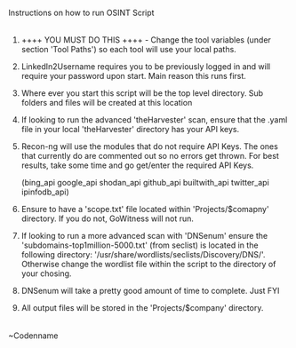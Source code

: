 ######

Instructions on how to run OSINT Script


######

1. ++++ YOU MUST DO THIS ++++ - Change the tool variables (under section 'Tool Paths') so each tool will use your local paths.

2. LinkedIn2Username requires you to be previously logged in and will require your password upon start. Main reason this runs first. 

3. Where ever you start this script will be the top level directory. Sub folders and files will be created at this location

4. If looking to run the advanced 'theHarvester' scan, ensure that the .yaml file in your local 'theHarvester' directory has your API keys.

5. Recon-ng will use the modules that do not require API Keys. The ones that currently do are commented out so no errors get thrown. For best results, take some time and go get/enter the required API Keys. 

      (bing_api google_api shodan_api github_api builtwith_api twitter_api ipinfodb_api)
      
6. Ensure to have a 'scope.txt' file located within 'Projects/$comapny' directory. If you do not, GoWitness will not run. 

6. If looking to run a more advanced scan with 'DNSenum' ensure the 'subdomains-top1million-5000.txt' (from seclist) is located in the following directory: '/usr/share/wordlists/seclists/Discovery/DNS/'. Otherwise change the wordlist file within the script to the directory of your chosing. 

7. DNSenum will take a pretty good amount of time to complete. Just FYI

8. All output files will be stored in the 'Projects/$company' directory.   


######


   ~Codenname

